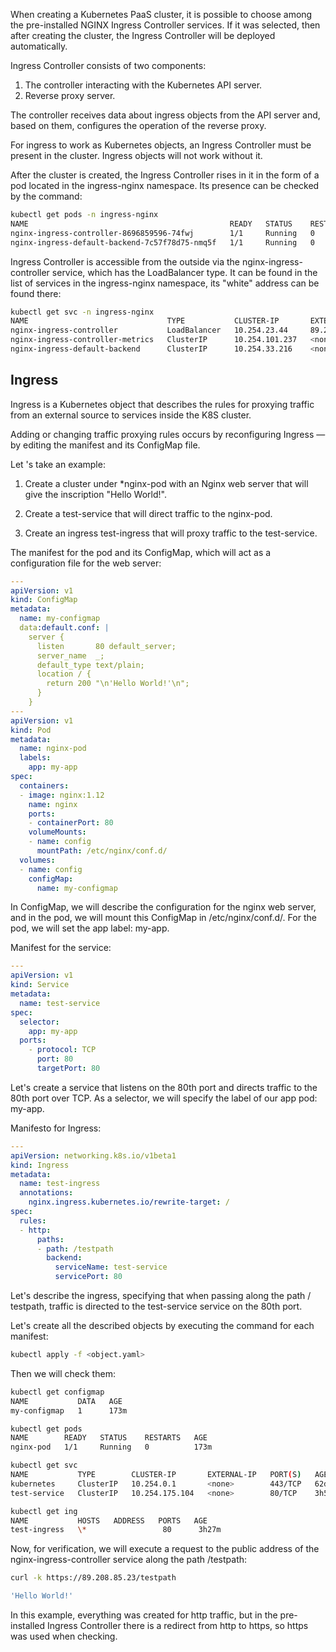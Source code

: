 When creating a Kubernetes PaaS cluster, it is possible to choose among the pre-installed NGINX Ingress Controller services. If it was selected, then after creating the cluster, the Ingress Controller will be deployed automatically.

Ingress Controller consists of two components:
1. The controller interacting with the Kubernetes API server.
2. Reverse proxy server.

The controller receives data about ingress objects from the API server and, based on them, configures the operation of the reverse proxy.

<warn>

For ingress to work as Kubernetes objects, an Ingress Controller must be present in the cluster. Ingress objects will not work without it.

</warn>

After the cluster is created, the Ingress Controller rises in it in the form of a pod located in the ingress-nginx namespace. Its presence can be checked by the command:

```bash
kubectl get pods -n ingress-nginx
NAME                                             READY   STATUS    RESTARTS   AGE
nginx-ingress-controller-8696859596-74fwj        1/1     Running   0          7d21h
nginx-ingress-default-backend-7c57f78d75-nmq5f   1/1     Running   0          7d21h
```

Ingress Controller is accessible from the outside via the nginx-ingress-controller service, which has the LoadBalancer type. It can be found in the list of services in the ingress-nginx namespace, its "white" address can be found there:

```bash
kubectl get svc -n ingress-nginx
NAME                               TYPE           CLUSTER-IP       EXTERNAL-IP    PORT(S)                      AGE
nginx-ingress-controller           LoadBalancer   10.254.23.44     89.208.85.23   80:30080/TCP,443:30443/TCP   61d
nginx-ingress-controller-metrics   ClusterIP      10.254.101.237   <none>         9913/TCP                     61d
nginx-ingress-default-backend      ClusterIP      10.254.33.216    <none>         80/TCP                       61d
```

## Ingress

Ingress is a Kubernetes object that describes the rules for proxying traffic from an external source to services inside the K8S cluster.

<warn>

Adding or changing traffic proxying rules occurs by reconfiguring Ingress — by editing the manifest and its ConfigMap file.

</warn>

Let 's take an example:

1. Create a cluster under *nginx-pod with an Nginx web server that will give the inscription "Hello World!".

2. Create a test-service that will direct traffic to the nginx-pod.

3. Create an ingress test-ingress that will proxy traffic to the test-service.

The manifest for the pod and its ConfigMap, which will act as a configuration file for the web server:

```yaml
---
apiVersion: v1
kind: ConfigMap
metadata:
  name: my-configmap
  data:default.conf: |
    server {
      listen       80 default_server;
      server_name  _;
      default_type text/plain;
      location / {
        return 200 "\n'Hello World!'\n";
      }
    }
---
apiVersion: v1
kind: Pod
metadata:
  name: nginx-pod
  labels:
    app: my-app
spec:
  containers:
  - image: nginx:1.12
    name: nginx
    ports:
    - containerPort: 80
    volumeMounts:
    - name: config
      mountPath: /etc/nginx/conf.d/
  volumes:
  - name: config
    configMap:
      name: my-configmap
```

In ConfigMap, we will describe the configuration for the nginx web server, and in the pod, we will mount this ConfigMap in /etc/nginx/conf.d/. For the pod, we will set the app label: my-app.

Manifest for the service:

```yaml
---
apiVersion: v1
kind: Service
metadata:
  name: test-service
spec:
  selector:
    app: my-app
  ports:
    - protocol: TCP
      port: 80
      targetPort: 80
```

Let's create a service that listens on the 80th port and directs traffic to the 80th port over TCP. As a selector, we will specify the label of our app pod: my-app.

Manifesto for Ingress:

```yaml
---
apiVersion: networking.k8s.io/v1beta1
kind: Ingress
metadata:
  name: test-ingress
  annotations:
    nginx.ingress.kubernetes.io/rewrite-target: /
spec:
  rules:
  - http:
      paths:
      - path: /testpath
        backend:
          serviceName: test-service
          servicePort: 80
```

Let's describe the ingress, specifying that when passing along the path / testpath, traffic is directed to the test-service service on the 80th port.

Let's create all the described objects by executing the command for each manifest:

```bash
kubectl apply -f <object.yaml>
```

Then we will check them:

```bash
kubectl get configmap
NAME           DATA   AGE
my-configmap   1      173m
```
```bash
kubectl get pods
NAME        READY   STATUS    RESTARTS   AGE
nginx-pod   1/1     Running   0          173m
```
```bash
kubectl get svc
NAME           TYPE        CLUSTER-IP       EXTERNAL-IP   PORT(S)   AGE
kubernetes     ClusterIP   10.254.0.1       <none>        443/TCP   62d
test-service   ClusterIP   10.254.175.104   <none>        80/TCP    3h58m
```
```bash
kubectl get ing
NAME           HOSTS   ADDRESS   PORTS   AGE
test-ingress   \*                 80      3h27m
```

Now, for verification, we will execute a request to the public address of the nginx-ingress-controller service along the path /testpath:

```bash
curl -k https://89.208.85.23/testpath

'Hello World!'
```

<info>

In this example, everything was created for http traffic, but in the pre-installed Ingress Controller there is a redirect from http to https, so https was used when checking.

</info>